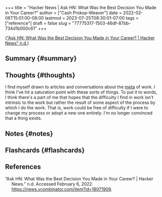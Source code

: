+++
title = "Hacker News | Ask HN: What Was the Best Decision You Made in Your Career?"
author = ["Cash Prokop-Weaver"]
date = 2022-02-06T15:01:00-08:00
lastmod = 2023-07-25T08:30:01-07:00
tags = ["reference"]
draft = false
slug = "77775317-1503-46df-87bb-734d1b000c61"
+++

(<a href="#citeproc_bib_item_1">“Ask HN: What Was the Best Decision You Made in Your Career? | Hacker News” n.d.</a>)


## Summary {#summary}


## Thoughts {#thoughts}

I find myself drawn to articles and conversations about the [meta](https://en.wikipedia.org/wiki/Metagaming) of work. I think I've hit a saturation point with these sorts of things. To put it to words, I think there's a part of me that hopes that the difficulty I find in work isn't intrinsic to the work but rather the result of some aspect of the process by which I do the work. That is, work could be free of difficulty if I were to change my process or adopt a new one entirely. I'm no longer convinced that a thing exists.


## Notes {#notes}


## Flashcards {#flashcards}

## References

<style>.csl-entry{text-indent: -1.5em; margin-left: 1.5em;}</style><div class="csl-bib-body">
  <div class="csl-entry"><a id="citeproc_bib_item_1"></a>“Ask HN: What Was the Best Decision You Made in Your Career? | Hacker News.” n.d. Accessed February 6, 2022. <a href="https://news.ycombinator.com/item?id=18071909">https://news.ycombinator.com/item?id=18071909</a>.</div>
</div>
